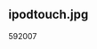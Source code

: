 <article><h2>ipodtouch.jpg</h2><time><span class="day">5</span><span class="month">9</span><span class="year">2007</span></time></article>